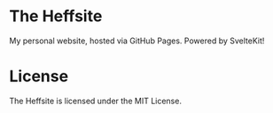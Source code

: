 # The Heffsite

My personal website, hosted via GitHub Pages. Powered by SvelteKit!


# License

The Heffsite is licensed under the MIT License.
